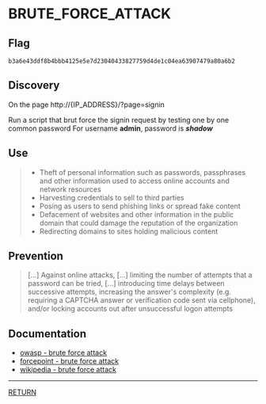 # BRUTE_FORCE_ATTACK

## Flag
```
b3a6e43ddf8b4bbb4125e5e7d23040433827759d4de1c04ea63907479a80a6b2
```

## Discovery
On the page http://{IP_ADDRESS}/?page=signin

Run a script that brut force the signin request by testing one by one common password
For username **admin**, password is **_shadow_**

## Use
> - Theft of personal information such as passwords, passphrases and other information used to access online accounts and network resources
> - Harvesting credentials to sell to third parties
> - Posing as users to send phishing links or spread fake content
> - Defacement of websites and other information in the public domain that could damage the reputation of the organization
> - Redirecting domains to sites holding malicious content

## Prevention
> \[...] Against online attacks, \[...] limiting the number of attempts that a password can be tried, 
> \[...] introducing time delays between successive attempts, 
> increasing the answer's complexity (e.g. requiring a CAPTCHA answer or verification code sent via cellphone), 
> and/or locking accounts out after unsuccessful logon attempts

## Documentation
- [owasp - brute force attack](https://www.owasp.org/index.php/Brute_force_attack)
- [forcepoint - brute force attack](https://www.forcepoint.com/cyber-edu/brute-force-attack)
- [wikipedia - brute force attack](https://en.wikipedia.org/wiki/Brute-force_attack)

---

[RETURN](https://github.com/tillderoquefeuil/darkly)